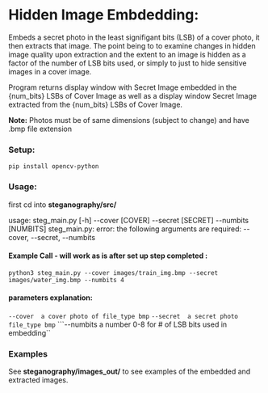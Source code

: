 # Hidden Image Embdedding: #
Embeds a secret photo in the least signifigant bits (LSB) of a cover photo, it then extracts that image. 
The point being to to examine changes in hidden image quality upon extraction and the extent to 
an image is hidden as a factor of the number of LSB bits used, or simply to just to hide sensitive
images in a cover image.

Program returns display window with Secret Image embedded in the {num_bits} LSBs 
of Cover Image as well as a display window Secret Image extracted from the {num_bits} 
LSBs of Cover Image.

**Note:** Photos must be of same dimensions (subject to change) and have .bmp file extension

### Setup: 

   ```pip install opencv-python```

### Usage: 
first cd into  **steganography/src/**

usage: steg_main.py [-h] --cover [COVER] --secret [SECRET] --numbits [NUMBITS]
steg_main.py: error: the following arguments are required: --cover, --secret, --numbits


#### Example Call - will work as is after set up step completed :

   ```python3 steg_main.py --cover images/train_img.bmp --secret images/water_img.bmp --numbits 4```

#### parameters explanation:
   ```--cover  a cover photo of file_type bmp```
   ```--secret  a secret photo file_type bmp```
   ```--numbits  a number 0-8 for # of LSB bits used in embedding``

### Examples 

See **steganography/images_out/** to see examples of the embedded and extracted images. 
